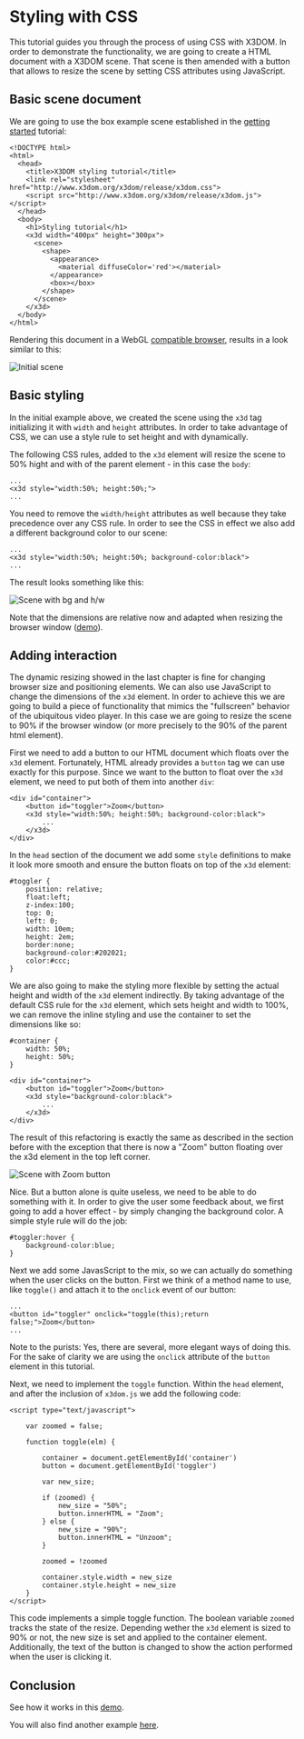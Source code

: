 Styling with CSS
================

This tutorial guides you through the process of using CSS with X3DOM. In order to demonstrate the functionality, we are going to create a HTML document with a X3DOM scene. That scene is then amended with a button that allows to resize the scene by setting CSS attributes using JavaScript.


Basic scene document
--------------------

We are going to use the box example scene established in the [getting started][getting_started] tutorial:

    <!DOCTYPE html>
    <html>
      <head>
        <title>X3DOM styling tutorial</title>
        <link rel="stylesheet" href="http://www.x3dom.org/x3dom/release/x3dom.css">
        <script src="http://www.x3dom.org/x3dom/release/x3dom.js"></script>
      </head>
      <body>
        <h1>Styling tutorial</h1>
        <x3d width="400px" height="300px">
          <scene>
            <shape>
              <appearance>
                <material diffuseColor='red'></material>  
              </appearance>
              <box></box>
            </shape>
          </scene>
        </x3d>
      </body>
    </html>

Rendering this document in a WebGL [compatible browser][browser_support], results in a look similar to this:

![Initial scene](media/styling1.png "Initial scene")


Basic styling
-------------

In the initial example above, we created the scene using the `x3d` tag initializing it with `width` and `height` attributes. In order to take advantage of CSS, we can use a style rule to set height and with dynamically. 

The following CSS rules, added to the `x3d` element will resize the scene to 50% hight and with of the parent element - in this case the `body`:

    ...
    <x3d style="width:50%; height:50%;">
    ...
    
You need to remove the `width/height` attributes as well because they take precedence over any CSS rule. In order to see the CSS in effect we also add a different background color to our scene:

    ...
    <x3d style="width:50%; height:50%; background-color:black">
    ...

The result looks something like this:
 
![Scene with bg and h/w](media/styling2.png "Background and relative dimensions")

Note that the dimensions are relative now and adapted when resizing the browser window ([demo][demo_resize]).


Adding interaction
------------------

The dynamic resizing showed in the last chapter is fine for changing browser size and positioning elements. We can also use JavaScript to change the dimensions of the `x3d` element. In order to achieve this we are going to build a piece of functionality that mimics the "fullscreen" behavior of the ubiquitous video player. In this case we are going to resize the scene to 90% if the browser window (or more precisely to the 90% of the parent html element).

First we need to add a button to our HTML document which floats over the `x3d` element. Fortunately, HTML already provides a `button` tag we can use exactly for this purpose. Since we want to the button to float over the `x3d` element, we need to put both of them into another `div`:

    <div id="container">
        <button id="toggler">Zoom</button>
        <x3d style="width:50%; height:50%; background-color:black">
            ...
        </x3d>
    </div>

In the `head` section of the document we add some `style` definitions to make it look more smooth and ensure the button floats on top of the `x3d` element:
    
    #toggler {
    	position: relative;
    	float:left;
    	z-index:100;
    	top: 0;
    	left: 0;
    	width: 10em;
    	height: 2em;
    	border:none;
    	background-color:#202021;
    	color:#ccc;
    }

We are also going to make the styling more flexible by setting the actual height and width of the `x3d` element indirectly. By taking advantage of the default CSS rule for the `x3d` element, which sets height and width to 100%, we can remove the inline styling and use the container to set the dimensions like so:

	#container {
		width: 50%;
		height: 50%;
	}

    <div id="container">
        <button id="toggler">Zoom</button>
        <x3d style="background-color:black">
            ...
        </x3d>
    </div>

The result of this refactoring is exactly the same as described in the section before with the exception that there is now a "Zoom" button floating over the x3d element in the top left corner.

![Scene with Zoom button](media/styling3.png "Scene with Zoom button")

Nice. But a button alone is quite useless, we need to be able to do something with it. In order to give the user some feedback about, we first going to add a hover effect - by simply changing the background color. A simple style rule will do the job:

    #toggler:hover {
    	background-color:blue;
    }


Next we add some JavasScript to the mix, so we can actually do something when the user clicks on the button. First we think of a method name to use, like `toggle()` and attach it to the `onclick` event of our button:

    ...
    <button id="toggler" onclick="toggle(this);return false;">Zoom</button>
    ...

Note to the purists: Yes, there are several, more elegant ways of doing this. For the sake of clarity we are using the `onclick` attribute of the `button` element in this tutorial.

Next, we need to implement the `toggle` function. Within the `head` element, and after the inclusion of `x3dom.js` we add the following code:

    <script type="text/javascript">

    	var zoomed = false;

    	function toggle(elm) {

    		container = document.getElementById('container')
    		button = document.getElementById('toggler')
	
    		var new_size;

    		if (zoomed) {
    			new_size = "50%";
    			button.innerHTML = "Zoom";
    		} else {
    			new_size = "90%";
    			button.innerHTML = "Unzoom";
    		}

    		zoomed = !zoomed

    		container.style.width = new_size
    		container.style.height = new_size
    	}
    </script>

This code implements a simple toggle function. The boolean variable `zoomed` tracks the state of the resize. Depending wether the `x3d` element is sized to 90% or not, the new size is set and applied to the container element. Additionally, the text of the button is changed to show the action performed when the user is clicking it.


Conclusion
----------

See how it works in this [demo][demo_resize_final].

You will also find another example [here][css_resize_example].




[browser_support]: http://www.x3dom.org/?page_id=9 "X3DOM browser support"
[demo_resize]: media/styling2.mov "Demo resizing"
[demo_resize_final]: media/styling4.mov "Demo resizing"
[getting_started]: http://www.x3dom.org/?page_id=627 "X3DOM Getting Started"
[css_resize_example]: http://www.x3dom.org/?p=1479 "X3DOM resize example"